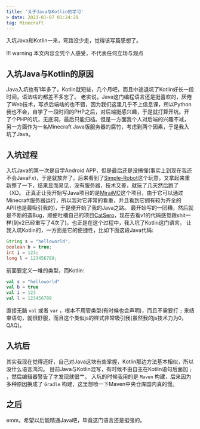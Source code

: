 ```yaml
---
title: '关于Java与Kotlin的学习'
> date: 2023-01-07 01:24:29
tag: Minecraft
---
```

入坑Java和Kotlin一来，弯路没少走，觉得该写篇感想了。

!!! warning
    本文内容全凭个人感受，不代表任何立场与观点

## 入坑Java与Kotlin的原因

Java入坑也有1年多了，Kotlin就短些，几个月吧，而且中途退坑了Kotlin好长一段时间，语法啥的都差不多忘了。
老实说，Java这门编程语言还是挺喜欢的，厌倦了Web技术，写点后端啥的也不错，因为我们这里几乎不上信息课，所以Python我也不会，自学了一段时间的PHP之后，对后端挺感兴趣，于是就打算开坑。开了个PHP的坑，无底洞，最后只能归档。但是一方面我个人对后端的兴趣不减，另一方面作为一名Minecraft Java版服务器的腐竹，考虑到两个因素，于是我入坑了Java。

## 入坑过程

入坑Java的第一次是自学Android APP，但是最后还是没搞懂(事实上到现在我还不会JavaFx)，于是就放弃了。后来看到了[Simple-Robot](https://simbot.forte.love/)这个玩意，又拿起来重新整了一下，结果显而易见，没有服务器，技术又差，就玩了几天然后跑了（XD。
正真正让我开始写Java项目的是[MiraiMC](https://github.com/DreamVoid/MiraiMC)这个项目，由于它可以通过Minecraft服务器运行，所以我对它非常的看重，并且看到它拥有较为齐全的API(也是最吸引我的)，于是便开始了我的Java之路。
最开始写的一团糟，然后就是不断的造Bug，顺便吐槽自己的项目[CatSero](https://github.com/XiaMoHuaHuo-CN/CatSero)，现在去看v1的代码感觉跟shit一样(到v2已经重写了4次了)。也正是在这个过程中，我入坑了Kotlin这门语言。
让我入坑Kotlin的，一方面是它的便捷性，比如下面这段Java代码:
```java
String s = "helloworld";
boolean b = true;
int i = 123;
long l = 123456789;
```
前面要定义一堆的类型，而Kotlin:
```kotlin
val s = "helloworld"
val b = true
val i = 123
val l = 123456789
```
直接无脑 `val` 或者 `var` ，根本不用管类型(有时候也会声明)，而且不需要打 `;` 来结束语句，就很舒服，而且这个类似js的样式非常吸引我(虽然我的js技术力为0，QAQ)。

## 入坑后

其实我现在觉得还好，自己对Java这块有些掌握，Kotlin那边方法基本相似，所以没什么语言鸿沟。
目前Java与Kotlin混写，有时候不由自主在Kotlin语句后面加 `;` ，然后编辑器警告了才发现就很艹。
入坑的时候我用的是 `Maven` 构建，后来因为多种原因换成了 `Gradle` 构建，这里想喷一下Maven中央仓库国内真的慢。

## 之后

emm，希望以后能精通Java吧，毕竟这门语言还是挺强的。